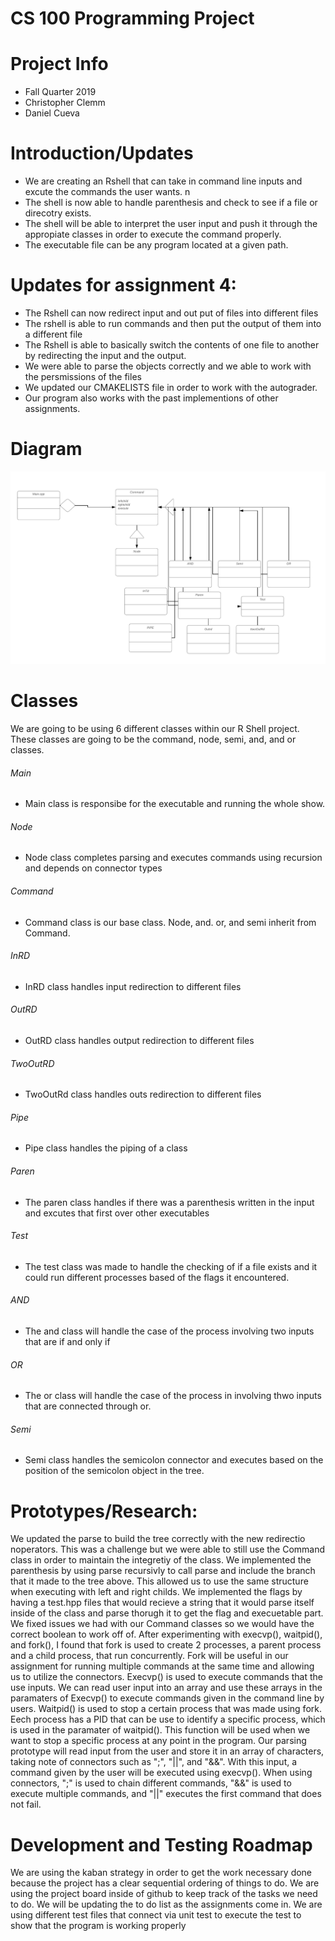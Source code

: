 # CS 100 Programming Project
# Project Info 
* Fall Quarter 2019 
* Christopher Clemm 
* Daniel Cueva 

# Introduction/Updates
* We are creating an Rshell that can take in command line inputs and excute the commands the user wants. n
* The shell is now able to handle parenthesis and check to see if a file or direcotry exists. 
* The shell will be able to interpret the user input and push it through the appropiate classes in order to execute the command properly.
* The executable file can be any program located at a given path.
# Updates for assignment 4:
* The Rshell can now redirect input and out put of files into different files
* The rshell is able to run commands and then put the output of them into a different file
* The Rshell is able to basically switch the contents of one file to another by redirecting the input and the output.
* We were able to parse the objects correctly and we able to work with the persmissions of the files
* We updated our CMAKELISTS file in order to work with the autograder.
* Our program also works with the past implementions of other assignments. 


  
# Diagram
![](images/OMT.png)

# Classes
We are going to be using 6 different classes within our R Shell project. These classes are going to be the command, node, semi, and, and or classes. 

###### Main
* Main class is responsibe for the executable and running the whole show. 
###### Node
* Node class completes parsing and executes commands using recursion and depends on connector types

###### Command
* Command class is our base class.  Node, and. or, and semi inherit from Command.
###### InRD
* InRD class handles input redirection to different files
###### OutRD
* OutRD class handles output redirection to different files
###### TwoOutRD
* TwoOutRd class handles outs redirection to different files
###### Pipe
* Pipe class handles the piping of a class
###### Paren
* The paren class handles if there was a parenthesis written in the input and excutes that first over other executables

###### Test
* The test class was made to handle the checking of if a file exists and it could run different processes based of the flags it encountered.

###### AND
* The and class will handle the case of the process involving two inputs that are if and only if

###### OR
* The or class will handle the case of the process in involving thwo inputs that are connected through or.
###### Semi
* Semi class handles the semicolon connector and executes based on the position of the semicolon object in the tree.

# Prototypes/Research:
We updated the parse to build the tree correctly with the new redirectio noperators. This was a challenge but we were able to still use the Command class in order to maintain the integretiy of the class. We implemented the parenthesis by using parse recursivly to call parse and include the branch that it made to the tree above. This allowed us to use the same structure when executing with left and right childs. We implemented the flags by having a test.hpp files that would recieve a string that it would parse itself inside of the class and parse thorugh it to get the flag and execuetable part. We fixed issues we had with our Command classes so we would have the correct boolean to work off of. After experimenting with execvp(), waitpid(), and fork(), I found that fork is used to create 2 processes, a parent process and a child process, that run concurrently.  Fork will be useful in our assignment for running multiple commands at the same time and allowing us to utilize the connectors.  Execvp() is used to execute commands that the use inputs.  We can read user input into an array and use these arrays in the paramaters of Execvp() to execute commands given in the command line by users.  Waitpid() is used to stop a certain process that was made using fork.  Eech process has a PID that can be use to identify a specific process, which is used in the paramater of waitpid().  This function will be used when we want to stop a specific process at any point in the program. Our parsing prototype will read input from the user and store it in an array of characters, taking note of connectors such as ";", "||", and "&&".  With this input, a command given by the user will be executed using execvp().  When using connectors, ";" is used to chain different commands, "&&" is used to execute multiple commands, and "||" executes the first command that does not fail.

# Development and Testing Roadmap
We are using the kaban strategy in order to get the work necessary done because the project has a clear sequential ordering of things to do. We are using the project board inside of github to keep track of the tasks we need to do. We will be updating the to do list as the assignments come in. We are using different test files that connect via unit test to execute the test to show that the program is working properly 


